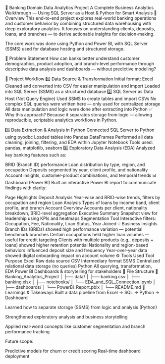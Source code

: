 🧠 Banking Domain Data Analytics Project
A Complete Business Analytics Walkthrough — Using SQL Server as a Host & Python for Smart Analysis
📌 Overview
This end-to-end project explores real-world banking operations and customer behavior by combining structured data warehousing with deep exploratory analytics. It focuses on understanding clients, deposits, loans, and branches — to derive actionable insights for decision-making.

The core work was done using Python and Power BI, with SQL Server (SSMS) used for database hosting and structured storage.

🎯 Problem Statement
How can banks better understand customer demographics, product adoption, and branch-level performance through descriptive data analysis and dashboards — without predictive modeling?

🔄 Project Workflow
1️⃣ Data Source & Transformation
Initial format: Excel
Cleaned and converted into CSV for easier manipulation and import
Loaded into SQL Server (SSMS) as a structured database
2️⃣ SQL Server as Data Host (Not Query Engine)
Used SSMS to create tables and import CSVs
No complex SQL queries were written here — only used for centralized storage
All data manipulation and logic were done after extracting into Python
✅ Why this approach? Because it separates storage from logic — allowing reproducible, scriptable analytics workflows in Python.

3️⃣ Data Extraction & Analysis in Python
Connected SQL Server to Python using pyodbc
Loaded tables into Pandas DataFrames
Performed all data cleaning, joining, filtering, and EDA within Jupyter Notebook
Tools used: pandas, matplotlib, seaborn
4️⃣ Exploratory Data Analysis (EDA)
Analyzed key banking features such as:

BRID (Branch ID) performance
Loan distribution by type, region, and occupation
Deposits segmented by year, client profile, and nationality
Account insights, customer-product combinations, and temporal trends
📊 Dashboard (Power BI)
Built an interactive Power BI report to communicate findings with clarity:

Page	Highlights
Deposit Analysis	Year-wise and BRID-wise trends, filters by occupation and region
Loan Analysis	Types of loans by income band, client profile, and branch
Account Overview	Accounts per client, nationality breakdown, BRID-level aggregation
Executive Summary	Snapshot view for leadership using KPIs and heatmaps
Segmentation Tool	Interactive filters: Occupation, Fee, Nationality, Loan Status, Year Joined
💡 Business Insights
Branch IDs (BRIDs) showed high performance variation — potential benchmark branches
Certain occupations held higher loan volumes — useful for credit targeting
Clients with multiple products (e.g., deposits + loans) showed higher retention potential
Nationality and region-based behaviors influenced deposit size and frequency
Year-over-year data showed digital onboarding impact on account volume
⚙️ Tools Used
Tool	Purpose
Excel	Raw data source
CSV	Intermediary format
SSMS	Centralized relational data storage (no queries)
Python	All querying, transformation, EDA
Power BI	Dashboards & storytelling for stakeholders
📂 File Structure
📁 Banking_Analytics_Project
│
├── data/
│   ├── banking.csv
│   ├── banking.xlsx
│
├── notebooks/
│   └── EDA_and_SQL_Connection.ipynb
│
├── dashboards/
│   └── PowerBI_Report.pbix
│
└── README.md
🧠 Learnings & Takeaways
Built a data pipeline from Excel → SQL → Python → Dashboard

Learned how to separate storage (SSMS) from logic and analysis (Python)

Strengthened exploratory analysis and business storytelling

Applied real-world concepts like customer segmentation and branch performance tracking

Future scope:

Predictive models for churn or credit scoring
Real-time dashboard deployment
